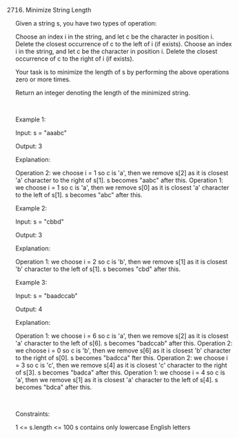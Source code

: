 2716. Minimize String Length

Given a string s, you have two types of operation:

Choose an index i in the string, and let c be the character in position i. Delete the closest occurrence of c to the left of i (if exists).
Choose an index i in the string, and let c be the character in position i. Delete the closest occurrence of c to the right of i (if exists).

Your task is to minimize the length of s by performing the above operations zero or more times.

Return an integer denoting the length of the minimized string.

 

Example 1:

Input: s = "aaabc"

Output: 3

Explanation:

Operation 2: we choose i = 1 so c is 'a', then we remove s[2] as it is closest 'a' character to the right of s[1].
s becomes "aabc" after this.
Operation 1: we choose i = 1 so c is 'a', then we remove s[0] as it is closest 'a' character to the left of s[1].
s becomes "abc" after this.

Example 2:

Input: s = "cbbd"

Output: 3

Explanation:

Operation 1: we choose i = 2 so c is 'b', then we remove s[1] as it is closest 'b' character to the left of s[1].
s becomes "cbd" after this.

Example 3:

Input: s = "baadccab"

Output: 4

Explanation:

Operation 1: we choose i = 6 so c is 'a', then we remove s[2] as it is closest 'a' character to the left of s[6].
s becomes "badccab" after this.
Operation 2: we choose i = 0 so c is 'b', then we remove s[6] as it is closest 'b' character to the right of s[0].
s becomes "badcca" fter this.
Operation 2: we choose i = 3 so c is 'c', then we remove s[4] as it is closest 'c' character to the right of s[3].
s becomes "badca" after this.
Operation 1: we choose i = 4 so c is 'a', then we remove s[1] as it is closest 'a' character to the left of s[4].
s becomes "bdca" after this.

 

Constraints:

1 <= s.length <= 100
s contains only lowercase English letters